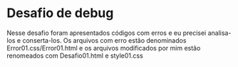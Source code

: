 # Desafio de debug
Nesse desafio foram apresentados códigos com erros e eu precisei analisa-los e conserta-los.
Os arquivos com erro estão denominados Error01.css/Error01.html e os arquivos modificados por mim estão renomeados com Desafio01.html e style01.css